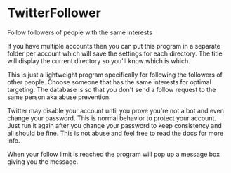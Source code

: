 # TwitterFollower
Follow followers of people with the same interests

If you have multiple accounts then you can put this program in a separate folder per account which will save the settings for each directory. The title will display the current directory so you'll know which is which.

This is just a lightweight program specifically for following the followers of other people. Choose someone that has the same interests for optimal targeting.
The database is so that you don't send a follow request to the same person aka abuse prevention.

Twitter may disable your account until you prove you're not a bot and even change your password. This is normal behavior to protect your account. Just run it again after you change your password to keep consistency and all should be fine. This is not abuse and feel free to read the docs for more info.

When your follow limit is reached the program will pop up a message box giving you the message.
